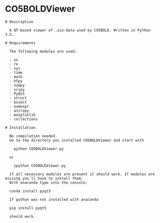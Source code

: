 # CO5BOLDViewer

    # Description

      A QT-based viewer of .uio-data used by CO5BOLD. Written in Python 3.5.

    # Requirements
    
      The following modules are used:
      
      - os
      - re
      - sys
      - time
      - math
      - h5py
      - numpy
      - scipy
      - PyQt5
      - struct
      - bisect
      - numexpr
      - astropy
      - matplotlib
      - collections

    # Installation
    
      No compilation needed.
      Go to the directory you installed CO5BOLDViewer and start with
      
        python CO5BOLDViewer.py
      
      or
      
        ipython CO5BOLDViewer.py

      If all necessary modules are present it should work. If modules are missing you´ll have to install them.
      With anaconda type into the console:
      
      conda install pyqt5
      
      If python was not installed with anaconda
      
      pip install pyqt5
      
      should work.
    
